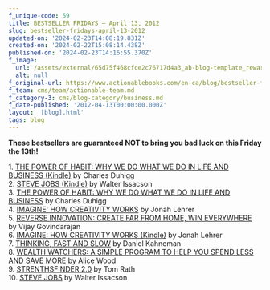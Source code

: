 ```yaml
---
f_unique-code: 59
title: BESTSELLER FRIDAYS – April 13, 2012
slug: bestseller-fridays-april-13-2012
updated-on: '2024-02-23T14:08:19.831Z'
created-on: '2024-02-22T15:08:14.438Z'
published-on: '2024-02-23T14:16:55.370Z'
f_image:
  url: /assets/external/65d75f468cfce2c76717d4a3_ab-blog-template_reward.jpeg
  alt: null
f_original-url: https://www.actionablebooks.com/en-ca/blog/bestseller-fridays-april-13-2012/
f_team: cms/team/actionable-team.md
f_category-3: cms/blog-category/business.md
f_date-published: '2012-04-13T00:00:00.000Z'
layout: '[blog].html'
tags: blog
---
```


**These bestsellers are guaranteed NOT to bring you bad luck on this Friday the 13th!**

1\. [THE POWER OF HABIT: WHY WE DO WHAT WE DO IN LIFE AND BUSINESS (Kindle)](http://www.amazon.com/gp/product/B0055PGUYU/ref=as_li_qf_sp_asin_il_tl?ie=UTF8&tag=gooseducmedi-20&linkCode=as2&camp=1789&creative=9325&creativeASIN=B0055PGUYU) by Charles Duhigg  
2\. [STEVE JOBS (Kindle)](http://www.amazon.com/gp/product/B004W2UBYW/ref=as_li_qf_sp_asin_il_tl?ie=UTF8&tag=gooseducmedi-20&linkCode=as2&camp=1789&creative=9325&creativeASIN=B004W2UBYW) by Walter Issacson  
3\. [THE POWER OF HABIT: WHY WE DO WHAT WE DO IN LIFE AND BUSINESS](http://www.amazon.com/gp/product/1400069289/ref=as_li_qf_sp_asin_il_tl?ie=UTF8&tag=gooseducmedi-20&linkCode=as2&camp=1789&creative=9325&creativeASIN=1400069289) by Charles Duhigg  
4\. [IMAGINE: HOW CREATIVITY WORKS](http://www.amazon.com/gp/product/0547386079/ref=as_li_qf_sp_asin_il_tl?ie=UTF8&tag=gooseducmedi-20&linkCode=as2&camp=1789&creative=9325&creativeASIN=0547386079) by Jonah Lehrer  
5\. [REVERSE INNOVATION: CREATE FAR FROM HOME, WIN EVERYWHERE](http://www.amazon.com/gp/product/1422157644/ref=as_li_qf_sp_asin_il_tl?ie=UTF8&tag=gooseducmedi-20&linkCode=as2&camp=1789&creative=9325&creativeASIN=1422157644) by Vijay Govindarajan  
6\. [IMAGINE: HOW CREATIVITY WORKS (Kindle)](http://www.amazon.com/gp/product/B005MZN1HC/ref=as_li_qf_sp_asin_il_tl?ie=UTF8&tag=gooseducmedi-20&linkCode=as2&camp=1789&creative=9325&creativeASIN=B005MZN1HC) by Jonah Lehrer  
7\. [THINKING, FAST AND SLOW](http://www.amazon.com/gp/product/0374275637/ref=as_li_qf_sp_asin_il_tl?ie=UTF8&tag=gooseducmedi-20&linkCode=as2&camp=1789&creative=9325&creativeASIN=0374275637) by Daniel Kahneman  
8\. [WEALTH WATCHERS: A SIMPLE PROGRAM TO HELP YOU SPEND LESS AND SAVE MORE](http://www.amazon.com/gp/product/1439158193/ref=as_li_qf_sp_asin_il_tl?ie=UTF8&tag=gooseducmedi-20&linkCode=as2&camp=1789&creative=9325&creativeASIN=1439158193) by Alice Wood  
9\. [STRENTHSFINDER 2.0](http://www.amazon.com/gp/product/159562015X/ref=as_li_qf_sp_asin_il_tl?ie=UTF8&tag=gooseducmedi-20&linkCode=as2&camp=1789&creative=9325&creativeASIN=159562015X) by Tom Rath  
10\. [STEVE JOBS](http://www.amazon.com/gp/product/1451648537/ref=as_li_qf_sp_asin_il_tl?ie=UTF8&tag=gooseducmedi-20&linkCode=as2&camp=1789&creative=9325&creativeASIN=1451648537) by Walter Issacson
